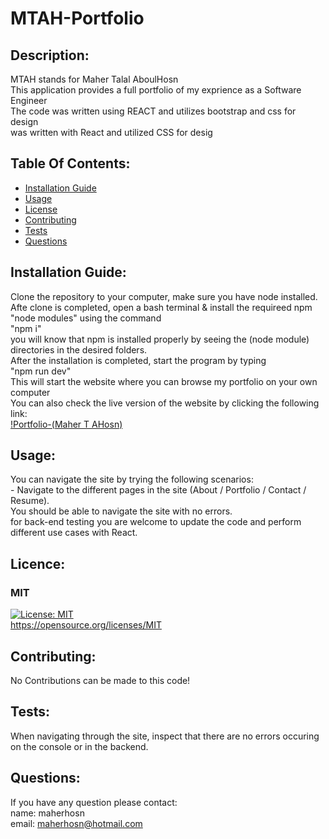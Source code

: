 # MTAH-Portfolio

## Description:
MTAH stands for Maher Talal AboulHosn<br>This application provides a full portfolio of my exprience as a Software Engineer<br> The code was written using REACT and utilizes bootstrap and css for design<br>was written with React and utilized CSS for desig

## Table Of Contents:
- [Installation Guide](#installation-guide)
- [Usage](#usage)
-	[License](#license)
- [Contributing](#contributing)
- [Tests](#tests)
- [Questions](#questions)

## Installation Guide:
Clone the repository to your computer, make sure you have node installed.<br>Afte clone is completed, open a bash terminal & install the requireed npm "node modules" using the command <br>"npm i"<br>you will know that npm is installed properly by seeing the (node module) directories in the desired folders.<br>After the installation is completed, start the program by typing<br>"npm run dev"<br>This will start the website where you can browse my portfolio on your own computer<br>You can also check the live version of the website by clicking the following link:<br>[!Portfolio-(Maher T AHosn)](https://maherthosn-portfolio.netlify.app/)

## Usage: 
You can navigate the site by trying the following scenarios:<br>- Navigate to the different pages in the site (About / Portfolio / Contact / Resume).<br> You should be able to navigate the site with no errors.<br> for back-end testing you are welcome to update the code and perform different use cases with React.

## Licence: <br>
### MIT <br>
[![License: MIT](https://img.shields.io/badge/License-MIT-yellow.svg)](https://opensource.org/licenses/MIT) <br>
https://opensource.org/licenses/MIT


## Contributing:
No Contributions can be made to this code!

## Tests:
When navigating through the site, inspect that there are no errors occuring on the console or in the backend.

## Questions:
If you have any question please contact: <br>
name: maherhosn <br>
email: maherhosn@hotmail.com
  